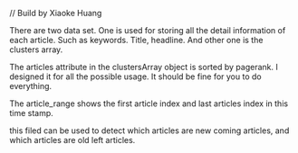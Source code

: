 // Build by Xiaoke Huang

There are two data set. One is used for storing all the detail information of each article. Such as keywords. Title, headline. And other one is the clusters array.

The articles attribute in the clustersArray object is sorted by pagerank.
I designed it for all the possible usage. It should be fine for you to do everything.

The article_range shows the first article index and last articles index in this time stamp.

this filed can be used to detect which articles are new coming articles, and which articles are old left articles.